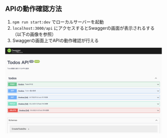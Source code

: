 ## APIの動作確認方法

1. `npm run start:dev` でローカルサーバーを起動
1. `localhost:3000/api` にアクセスするとSwaggerの画面が表示されるする（以下の画像を参照）
1. Swaggerの画面上でAPIの動作確認が行える

![Swaggerの画面](./assets/swagger-ui.png)